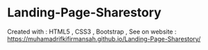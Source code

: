 # Landing-Page-Sharestory

Created with : HTML5 , CSS3 , Bootstrap , 
See on website : https://muhamadrifkifirmansah.github.io/Landing-Page-Sharestory/
